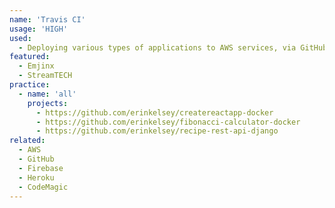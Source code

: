 ```yaml
---
name: 'Travis CI'
usage: 'HIGH'
used:
  - Deploying various types of applications to AWS services, via GitHub repository, including multi-container or single container Docker applications, static web pages, and fullstack web applications
featured:
  - Emjinx
  - StreamTECH
practice:
  - name: 'all'
    projects:
      - https://github.com/erinkelsey/createreactapp-docker
      - https://github.com/erinkelsey/fibonacci-calculator-docker
      - https://github.com/erinkelsey/recipe-rest-api-django
related:
  - AWS
  - GitHub
  - Firebase
  - Heroku
  - CodeMagic
---
```

